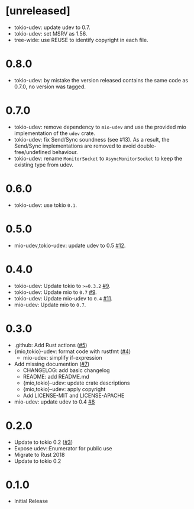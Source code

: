 <!--
SPDX-FileCopyrightText: © 2020 Jean-Pierre De Jesus DIAZ <me@jeandudey.tech>
SPDX-License-Identifier: MIT OR Apache-2.0
-->

# [unreleased]

- tokio-udev: update udev to 0.7.
- tokio-udev: set MSRV as 1.56.
- tree-wide: use REUSE to identify copyright in each file.

# 0.8.0

- tokio-udev: by mistake the version released contains the same code as 0.7.0, no version
was tagged.

# 0.7.0

- tokio-udev: remove dependency to `mio-udev` and use the provided
mio implementation of the `udev` crate.
- tokio-udev: fix Send/Sync soundness (see #13). As a result, the Send/Sync implementations
are removed to avoid double-free/undefined behaviour.
- tokio-udev: rename `MonitorSocket` to `AsyncMonitorSocket` to keep the existing type from
udev.

# 0.6.0

- tokio-udev: use tokio `0.1`.

# 0.5.0

- mio-udev,tokio-udev: update udev to 0.5 [#12](https://github.com/jeandudey/tokio-udev/pull/12).

# 0.4.0

- tokio-udev: Update tokio to `>=0.3.2` [#9](https://github.com/jeandudey/tokio-udev/pull/9).
- tokio-udev: Update mio to `0.7` [#9](https://github.com/jeandudey/tokio-udev/pull/9).
- tokio-udev: Update mio-udev to `0.4` [#11](https://github.com/jeandudey/tokio-udev/pull/11).
- mio-udev: Update mio to `0.7`.

# 0.3.0

- .github: Add Rust actions ([#5](https://github.com/jeandudey/tokio-udev/pull/5))
- {mio,tokio}-udev: format code with rustfmt ([#4](https://github.com/jeandudey/tokio-udev/pull/4))
  - mio-udev: simplify if-expression
- Add missing documention ([#7](https://github.com/jeandudey/tokio-udev/pull/7))
  - CHANGELOG: add basic changelog
  - README: add README.md
  - {mio,tokio}-udev: update crate descriptions
  - {mio,tokio}-udev: apply copyright
  - Add LICENSE-MIT and LICENSE-APACHE
- mio-udev: update udev to 0.4 [#8](https://github.com/jeandudey/tokio-udev/pull/8)

# 0.2.0

- Update to tokio 0.2 ([#3](https://github.com/jeandudey/tokio-udev/pull/3))
 - Expose udev::Enumerator for public use
 - Migrate to Rust 2018
 - Update to tokio 0.2

# 0.1.0

- Initial Release
